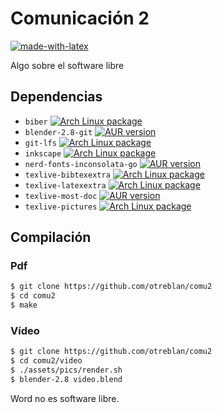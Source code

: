 # Comunicación 2
[![made-with-latex](https://img.shields.io/badge/Made%20with-LaTeX-1f425f.svg)](https://www.latex-project.org/)

Algo sobre el software libre


## Dependencias

* `biber` [![Arch Linux package](https://img.shields.io/archlinux/v/community/any/biber.svg?style=flat-square&logo=arch-linux)](https://www.archlinux.org/packages/community/any/biber/)
* `blender-2.8-git` [![AUR version](https://img.shields.io/aur/version/blender-2.8-git.svg?style=flat-square&logo=arch-linux)](https://aur.archlinux.org/packages/blender-2.8-git/)
* `git-lfs` [![Arch Linux package](https://img.shields.io/archlinux/v/community/x86_64/git-lfs.svg?style=flat-square&logo=arch-linux)](https://www.archlinux.org/packages/community/x86_64/git-lfs/)
* `inkscape` [![Arch Linux package](https://img.shields.io/archlinux/v/extra/x86_64/inkscape.svg?style=flat-square&logo=arch-linux)](https://www.archlinux.org/packages/extra/x86_64/inkscape/)
* `nerd-fonts-inconsolata-go` [![AUR version](https://img.shields.io/aur/version/nerd-fonts-inconsolata-go.svg?style=flat-square&logo=arch-linux)](https://aur.archlinux.org/packages/nerd-fonts-inconsolata-go/)
* `texlive-bibtexextra` [![Arch Linux package](https://img.shields.io/archlinux/v/extra/any/texlive-bibtexextra.svg?style=flat-square&logo=arch-linux)](https://www.archlinux.org/packages/extra/any/texlive-bibtexextra/)
* `texlive-latexextra` [![Arch Linux package](https://img.shields.io/archlinux/v/extra/any/texlive-latexextra.svg?style=flat-square&logo=arch-linux)](https://www.archlinux.org/packages/extra/any/texlive-latexextra/)
* `texlive-most-doc` [![AUR version](https://img.shields.io/aur/version/texlive-most-doc.svg?style=flat-square&logo=arch-linux)](https://aur.archlinux.org/packages/texlive-most-doc/)
* `texlive-pictures` [![Arch Linux package](https://img.shields.io/archlinux/v/extra/any/texlive-pictures.svg?style=flat-square&logo=arch-linux)](https://www.archlinux.org/packages/extra/any/texlive-pictures/)

## Compilación

### Pdf
```sh
$ git clone https://github.com/otreblan/comu2
$ cd comu2
$ make
```

### Vídeo
```sh
$ git clone https://github.com/otreblan/comu2
$ cd comu2/video
$ ./assets/pics/render.sh
$ blender-2.8 video.blend
```

Word no es software libre.
